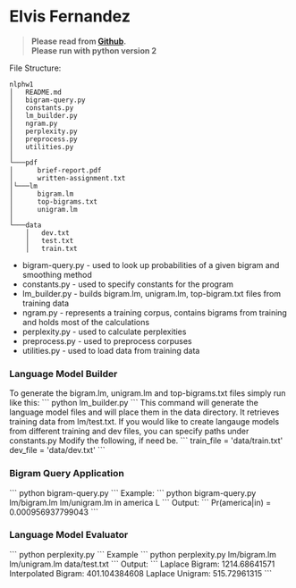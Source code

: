 # Elvis Fernandez
> **Please read from [Github](https://github.com/elvis-alexander/nlphw1).**<br>
> **Please run with python version 2** <br>


File Structure:
```
nlphw1
│   README.md
│   bigram-query.py
│   constants.py
│   lm_builder.py
│   ngram.py
│   perplexity.py
│   preprocess.py
│   utilities.py
│
└───pdf
│      brief-report.pdf
│      written-assignment.txt
│└───lm
│      bigram.lm
│      top-bigrams.txt
│      unigram.lm
│
└───data
    │   dev.txt
    │   test.txt
    │   train.txt
```
- bigram-query.py - used to look up probabilities of a given bigram and smoothing method
- constants.py - used to specify constants for the program
- lm_builder.py - builds bigram.lm, unigram.lm, top-bigram.txt files from training data
- ngram.py - represents a training corpus, contains bigrams from training and holds most of the calculations
- perplexity.py - used to calculate perplexities
- preprocess.py - used to preprocess corpuses
- utilities.py - used to load data from training data



<h3>Language Model Builder</h3>
To generate the bigram.lm, unigram.lm and top-bigrams.txt files simply run like this:
```
python lm_builder.py
```
This command will generate the language model files and will place them in the data directory. It retrieves training data from lm/test.txt. If you would like to create langauge models from different training and dev files, you can specify paths under constants.py
Modify the following, if need be.
```
train_file = 'data/train.txt'
dev_file = 'data/dev.txt'
```
<h3>Bigram Query Application</h3>
```
python bigram-query.py <path_to_bigram_file> <path_to_unigram_file> <x> <y> <smoothing method: {M, L, I, K}>
```
Example:
```
python bigram-query.py lm/bigram.lm lm/unigram.lm in america L
```
Output:
```
Pr(america|in) = 0.000956937799043
```

<!--- [] do something-->
<!--- [x] dont do the first thing-->
<h3>Language Model Evaluator</h3>
```
python perplexity.py <path_to_bigram_lm> <path_to_unigram_lm> <path_to_test_file>
```
Example
```
python perplexity.py lm/bigram.lm lm/unigram.lm data/test.txt
```
Output:
```
Laplace Bigram: 1214.68641571
Interpolated Bigram: 401.104384608
Laplace Unigram: 515.72961315
```

